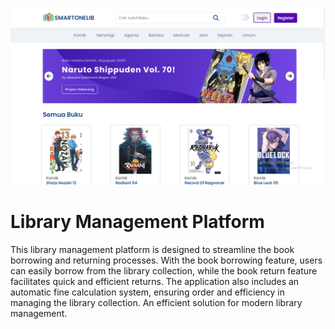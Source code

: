 ![alt text](https://github.com/rrfiqxd/LibraryWebsite/blob/master/img/tumnel.png)
# Library Management Platform

This library management platform is designed to streamline the book borrowing and returning processes. With the book borrowing feature, users can easily borrow from the library collection, while the book return feature facilitates quick and efficient returns. The application also includes an automatic fine calculation system, ensuring order and efficiency in managing the library collection. An efficient solution for modern library management.
